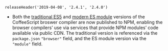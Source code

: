 ```
releaseHeader('2019-04-08', '2.4.1', '2.4.0')
```

*   Both the [traditional ES5](/browser-compiler-legacy/coffeescript.js) and [modern ES module](/browser-compiler-modern/coffeescript.js) versions of the CoffeeScript broswer compiler are now published to NPM, enabling the browser compilers’ use via services that provide NPM modules’ code available via public CDN. The traditional version is referenced via the `package.json` `"browser"` field, and the ES module version via the `"module"` field.
